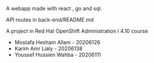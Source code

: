 A webapp made with react , go and sql.

API routes in back-end/README.md

A  project in Red Hat OpenShift Administration I 4.10 course

* Mostafa Hesham Allam - 20206126
* Karim Amr Lialy - 20206138
* Youssef Hussien Wahba - 20206111
